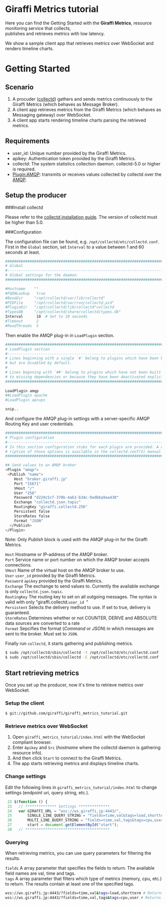 # Giraffi Metrics tutorial

Here you can find the Getting Started with the **Giraffi Metrics**, 
 resource monitoring service that collects,   
publishes and retrieves metrics with low latency.   

We show a sample client app that retrieves metrics over WebSocket and renders timeline charts.

  
# Getting Started

## Scenario

1. A procuder ([collectd](http://collectd.org/)) gathers and sends metrics continuously to the Giraffi Metrics (which behaves as Message Broker). 
2. A client app retrieves metrics from the Giraffi Metrics (which behaves as Messaging gateway) over WebSocket.
3. A client app starts rendering timeline charts parsing the retrieved metrics.

## Requirements

* user_id: Unique number provided by the Giraffi Metrics.
* apikey: Authentication token provided by the Giraffi Metrics.
* collectd: The system statistics collection daemon. collectd-5.0 or higher is required.
* [Plugin:AMQP](http://collectd.org/wiki/index.php/Plugin:AMQP): transmits or receives values collected by collectd over the [AMQP](http://www.amqp.org/).


## Setup the producer

###Install collectd

Please refer to the [collectd installation guide](http://collectd.org/download.shtml). The version of collectd must be higher than 5.0. 

###Configuration

The configuration file can be found, e.g. `/opt/collectd/etc/collectd.conf`.   
 First in the `Global` section, set `Interval` to a value between 1 and 60 seconds at least.
```sh
##############################################################################
# Global                                                                     #   
#----------------------------------------------------------------------------#
# Global settings for the daemon.                                            #   
##############################################################################

#Hostname    ""  
#FQDNLookup   true
#BaseDir     "/opt/collectd/var/lib/collectd"
#PIDFile     "/opt/collectd/var/run/collectd.pid"
#PluginDir   "/opt/collectd/lib/collectd"collectd
#TypesDB     "/opt/collectd/share/collectd/types.db"
Interval      10  # Set to 10 seconds
#Timeout      2   
#ReadThreads  5
```

Then enable the AMQP plug-in in `LoadPlugin` section.

```sh
##############################################################################
# LoadPlugin section                                                         #
#----------------------------------------------------------------------------#
# Lines beginning with a single `#' belong to plugins which have been built  #
# but are disabled by default.                                               #
#                                                                            #
# Lines begnning with `##' belong to plugins which have not been built due   #
# to missing dependencies or because they have been deactivated explicitly.  #
##############################################################################
	
LoadPlugin amqp
##LoadPlugin apache
#LoadPlugin apcups

snip..
```

And configure the AMQP plug-in settings with a server-specific AMQP Routing Key and user credentials.

```sh
##############################################################################
# Plugin configuration                                                       #
#----------------------------------------------------------------------------#
# In this section configuration stubs for each plugin are provided. A desc-  #
# ription of those options is available in the collectd.conf(5) manual page. #
##############################################################################

## Send values to an AMQP broker
<Plugin "amqp">
 <Publish "name">
    Host "broker.giraffi.jp"
    Port "15671"
    VHost "/"
    User "256"
    Password "d229c5cf-370b-4ab3-b34c-9adbba9aa438"
    Exchange "collectd.json.topic"
    RoutingKey "giraffi.collectd.256"
    Persistent false
    StoreRates false
    Format "JSON"
  </Publish>
</Plugin>
```

Note: Only *Publish* block is used with the AMQP plug-in for the Giraffi Metrics. 

`Host` Hostname or IP-address of the AMQP broker.  
`Port` Service name or port number on which the AMQP broker accepts connections.  
`VHost` Name of the virtual host on the AMQP broker to use.  
`User` `user_id` provided by the Giraffi Metrics.  
`Password` `apikey` provided by the Giraffi Metrics.  
`Exchange` The exchange to send values to. Currently the available exchange is only `collectd.json.topic`.  
`RoutingKey` The routing key to set on all outgoing messages. The syntax is valid with only "giraffi.collectd.`user_id `"  
`Persistent` Selects the delivery method to use. If set to true, delivery is guaranteed.   
`StoreRates` Determines whether or not COUNTER, DERIVE and ABSOLUTE data sources are converted to a rate  
`Format` Sepcifies the format (*Command* or *JSON*) in which messages are sent to the broker. Must set to `JSON`.

Finally run `collectd`, it starts gathering and publishing metrics.
```sh
$ sudo /opt/collectd/sbin/collectd -t /opt/collectd/etc/collectd.conf  # Tests config and exit
$ sudo /opt/collectd/sbin/collectd -C /opt/collectd/etc/collectd.conf  # Makes run with the specified config
```
## Start retrieving metrics

Once you set up the producer, now it's time to retrieve metrics over WebSocket.


### Setup the client
```sh
$ git://github.com/giraffi/giraffi_metrics_tutorial.git
```	
	
### Retrieve metrics over WebSocket

1. Open `giraffi_metrics_tutorial/index.html` with the WebSocket compliant browser. 
2. Enter `Apikey` and `Src` (*hostname* where the collectd daemon is gathering resource info). 
3. And then click `Start` to connect to the Giraffi Metrics.
4. The app starts retrieving metrics and displays timeline charts.


### Change settings

Edit the following lines in `giraffi_metrics_tutorial/index.html` to change settings (endpoint uri, query string, etc.). 


```javascript
 22 $(function () {
 23   // ************** Settings **************
 24   var GIRAFFI_URL = "wss://ws.giraffi.jp:4443/",
 25       SINGLE_LINE_QUERY_STRING = "fields=time,val&tags=load,shortterm",
 26       MULTI_LINE_QUERY_STRING = "fields=time,val,tags&tags=cpu,user",
 27       start = document.getElementById("start");
 28   // **************************************
```

### Querying

When retrieving metrics, you can use query parameters for filtering the results.

`fields` A array parameter that specifies the fields to return. The available field names are val, time and tags.  
`tags` A array parameter that filters which type of metrics (memory, cpu, etc.) to return. The results contain at least one of the specified tags.

```sh
wss://ws.giraffi.jp:4443/?fields=time,val&tags=load,shortterm # Returns a single row.
wss://ws.giraffi.jp:4443/?fields=time,val,tags&tags=cpu,user # Returns multiple rows.
```
